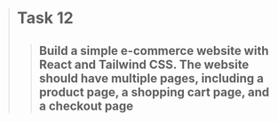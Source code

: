 > # Task 12
> > ##  Build a simple e-commerce website with React and Tailwind CSS. The website should have multiple pages, including a product page, a shopping cart page, and a checkout page